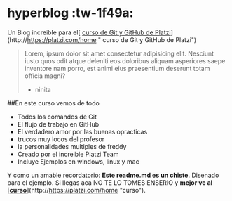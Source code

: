 # hyperblog :tw-1f49a:
Un Blog increible para el[ [curso de Git y GitHub de Platzi](https://https://platzi.com/home "curso de Git y GitHub de Platzi")](http://https://platzi.com/home " curso de Git y GitHub de Platzi")
>Lorem, ipsum dolor sit amet consectetur adipisicing elit. Nesciunt iusto quos odit atque deleniti eos doloribus aliquam asperiores saepe inventore nam porro, est animi eius praesentium deserunt totam officia magni?
> - ninita

##En este curso vemos de todo
* Todos los comandos de Git
* El flujo de trabajo en GitHub
* El verdadero amor por las buenas opracticas 
* trucos muy locos del profesor
* la personalidades multiples de freddy
* Creado por el increible Platzi Team
* Incluye Ejemplos en windows, linux y mac

Y como un amable recordatorio: **Este readme.md es un chiste**.  Disenado para el ejemplo. Si llegas aca NO TE LO TOMES ENSERIO y **mejor ve al** [**[curso](https://https://platzi.com/home "curso")**](http://https://platzi.com/home "curso"). 
